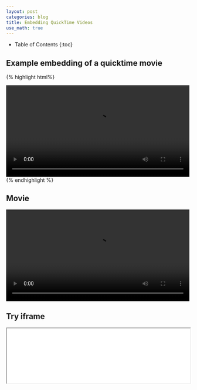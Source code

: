 ```yaml
---
layout: post
categories: blog
title: Embedding QuickTime Videos
use_math: true
---
```


* Table of Contents
{:toc}


## Example embedding of a quicktime movie

{% highlight html%}
<div>
<video controls preload width=500>
<source src="{{ site.url }}/movies/disk.mov" type="video/quicktime">
</video>
</div>
{% endhighlight %}

## Movie

<div markdown="0">
<video controls preload width=500 markdown="0">
<source src="{{ site.url }}/movies/disk.mov" type="video/quicktime">
</video>
</div>

## Try iframe

<iframe width=500 src="{{ site.url }}/movies/disk.mov"></iframe>

